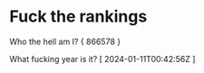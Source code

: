 # Fuck the rankings

Who the hell am I?
{ 866578 }

What fucking year is it?
[ 2024-01-11T00:42:56Z ]
